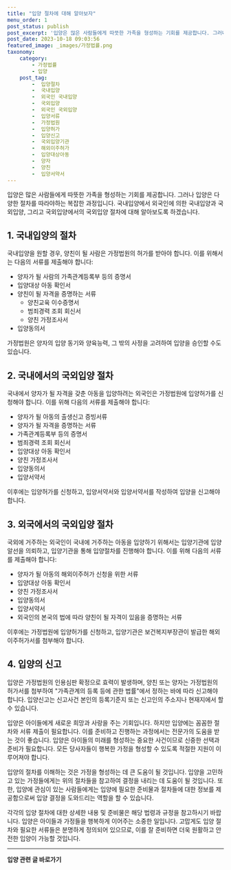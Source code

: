 ```yaml
---
title: "입양 절차에 대해 알아보자"
menu_order: 1
post_status: publish
post_excerpt: '입양은 많은 사람들에게 따뜻한 가족을 형성하는 기회를 제공합니다. 그러나 입양은 다양한 절차를 따라야하는 복잡한 과정입니다. 국내입양에서 외국인에 의한 국내입양과 국외입양, 그리고 국외입양에서의 국외입양 절차에 대해 알아보도록 하겠습니다.'
post_date: 2023-10-18 09:03:56
featured_image: _images/가정법률.png
taxonomy:
    category:
        - 가정법률
        - 입양
    post_tag:
        -  입양절차
        -  국내입양
        -  외국인 국내입양
        -  국외입양
        -  외국인 국외입양
        -  입양서류
        -  가정법원
        -  입양허가
        -  입양신고
        -  국외입양기관
        -  해외이주허가
        -  입양대상아동
        -  양자
        -  양친
        -  입양서약서
---
```



입양은 많은 사람들에게 따뜻한 가족을 형성하는 기회를 제공합니다. 그러나 입양은 다양한 절차를 따라야하는 복잡한 과정입니다. 국내입양에서 외국인에 의한 국내입양과 국외입양, 그리고 국외입양에서의 국외입양 절차에 대해 알아보도록 하겠습니다.

## 1. 국내입양의 절차
국내입양을 원할 경우, 양친이 될 사람은 가정법원의 허가를 받아야 합니다. 이를 위해서는 다음의 서류를 제출해야 합니다:

- 양자가 될 사람의 가족관계등록부 등의 증명서
- 입양대상 아동 확인서
- 양친이 될 자격을 증명하는 서류
  - 양친교육 이수증명서
  - 범죄경력 조회 회신서
  - 양친 가정조사서
- 입양동의서

가정법원은 양자의 입양 동기와 양육능력, 그 밖의 사정을 고려하여 입양을 승인할 수도 있습니다.

## 2. 국내에서의 국외입양 절차
국내에서 양자가 될 자격을 갖춘 아동을 입양하려는 외국인은 가정법원에 입양허가를 신청해야 합니다. 이를 위해 다음의 서류를 제출해야 합니다:

- 양자가 될 아동의 출생신고 증빙서류
- 양자가 될 자격을 증명하는 서류
- 가족관계등록부 등의 증명서
- 범죄경력 조회 회신서
- 입양대상 아동 확인서
- 양친 가정조사서
- 입양동의서
- 입양서약서

이후에는 입양허가를 신청하고, 입양서약서와 입양서약서를 작성하여 입양을 신고해야 합니다.

## 3. 외국에서의 국외입양 절차
국외에 거주하는 외국인이 국내에 거주하는 아동을 입양하기 위해서는 입양기관에 입양알선을 의뢰하고, 입양기관을 통해 입양절차를 진행해야 합니다. 이를 위해 다음의 서류를 제출해야 합니다:

- 양자가 될 아동의 해외이주허가 신청을 위한 서류
- 입양대상 아동 확인서
- 양친 가정조사서
- 입양동의서
- 입양서약서
- 외국인의 본국의 법에 따라 양친이 될 자격이 있음을 증명하는 서류

이후에는 가정법원에 입양허가를 신청하고, 입양기관은 보건복지부장관이 발급한 해외이주허가서를 첨부해야 합니다.

## 4. 입양의 신고
입양은 가정법원의 인용심판 확정으로 효력이 발생하며, 양친 또는 양자는 가정법원의 허가서를 첨부하여 "가족관계의 등록 등에 관한 법률"에서 정하는 바에 따라 신고해야 합니다. 입양신고는 신고사건 본인의 등록기준지 또는 신고인의 주소지나 현재지에서 할 수 있습니다.

입양은 아이들에게 새로운 희망과 사랑을 주는 기회입니다. 하지만 입양에는 꼼꼼한 절차와 서류 제출이 필요합니다. 이를 준비하고 진행하는 과정에서는 전문가의 도움을 받는 것이 좋습니다. 입양은 아이들의 미래를 형성하는 중요한 사건이므로 신중한 선택과 준비가 필요합니다. 모든 당사자들이 행복한 가정을 형성할 수 있도록 적절한 지원이 이루어져야 합니다.

입양의 절차를 이해하는 것은 가정을 형성하는 데 큰 도움이 될 것입니다. 입양을 고민하고 있는 가정들에게는 위의 절차들을 참고하여 결정을 내리는 데 도움이 될 것입니다. 또한, 입양에 관심이 있는 사람들에게는 입양에 필요한 준비물과 절차들에 대한 정보를 제공함으로써 입양 결정을 도와드리는 역할을 할 수 있습니다.

각각의 입양 절차에 대한 상세한 내용 및 준비물은 해당 법령과 규정을 참고하시기 바랍니다. 입양은 아이들과 가정들을 행복하게 이어주는 소중한 일입니다. 고맙게도 입양 절차와 필요한 서류들은 분명하게 정의되어 있으므로, 이를 잘 준비하면 더욱 원활하고 안전한 입양이 가능할 것입니다.






















































<!-- wp:separator -->
<hr class="wp-block-separator has-alpha-channel-opacity"/>
<!-- /wp:separator -->

<!-- wp:group {"backgroundColor":"base","layout":{"type":"constrained"}} -->
<div class="wp-block-group has-base-background-color has-background"><!-- wp:paragraph {"align":"center","fontSize":"medium"} -->
<p class="has-text-align-center has-large-font-size"><strong>입양 관련 글 바로가기</strong></p>
<!-- /wp:paragraph -->


<!-- wp:latest-posts
{"categories":[{"id":1407,"count":19,"description":"","link":"https://uknowlaw.com/category/%ec%9e%85%ec%96%91/","name":"입양","slug":"입양","taxonomy":"category","parent":0,"meta":[],"_links":{"self":[{"href":"https://uknowlaw.com/wp-json/wp/v2/categories/1407"}],"collection":[{"href":"https://uknowlaw.com/wp-json/wp/v2/categories"}],"about":[{"href":"https://uknowlaw.com/wp-json/wp/v2/taxonomies/category"}],"wp:post_type":[{"href":"https://uknowlaw.com/wp-json/wp/v2/posts?categories=1407"}],"curies":[{"name":"wp","href":"https://api.w.org/{rel}","templated":true}]}}]} /--></div>
<!-- /wp:group -->